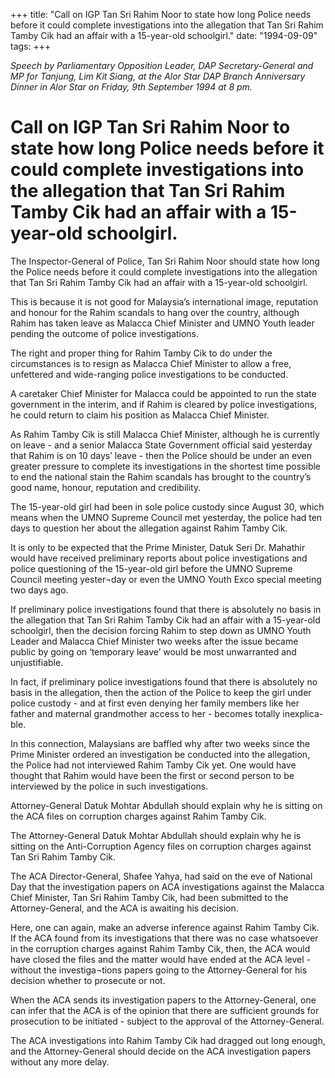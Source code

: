 +++ 
title: "Call on IGP Tan Sri Rahim Noor to state how long Police needs before it could complete investigations into the allegation that Tan Sri Rahim Tamby Cik had an affair with a 15-year-old schoolgirl."
date: "1994-09-09"
tags:
+++

_Speech by Parliamentary Opposition Leader, DAP Secretary-General and MP for Tanjung, Lim Kit Siang, at the Alor Star DAP Branch Anniversary Dinner in Alor Star on Friday, 9th September 1994 at 8 pm._

# Call on IGP Tan Sri Rahim Noor to state how long Police needs before it could complete investigations into the allegation that Tan Sri Rahim Tamby Cik had an affair with a 15-year-old schoolgirl.

The Inspector-General of Police, Tan Sri Rahim Noor should state how long the Police needs before it could complete investigations into the allegation that Tan Sri Rahim Tamby Cik had an affair with a 15-year-old schoolgirl.

This is because it is not good for Malaysia’s international image, reputation and honour for the Rahim scandals to hang over the country, although Rahim has taken leave as Malacca Chief Minister and   UMNO Youth leader pending the outcome of police investigations.</u>

The right and proper thing for Rahim Tamby Cik to do under the circumstances is to resign as Malacca Chief Minister to allow a free, unfettered and wide-ranging police investigations to be conducted.

A caretaker Chief Minister for Malacca could be appointed to run the state government in the interim, and if Rahim is cleared by police investigations, he could return to claim his position as Malacca Chief Minister.

As Rahim Tamby Cik is still Malacca Chief Minister, although he is currently on leave - and a senior Malacca State Government official said yesterday that Rahim is on 10 days’ leave - then the Police should be under an even greater pressure to complete its investigations in the shortest time possible to end the national stain the Rahim scandals has brought to the country’s good name, honour, reputation and credibility.

The 15-year-old girl had been in sole police custody since August 30, which means when the UMNO Supreme Council met yesterday, the police had ten days to question her about the allegation against Rahim Tamby Cik.

It is only to be expected that the Prime Minister, Datuk Seri Dr. Mahathir would have received preliminary reports about police investigations and police questioning of the 15-year-old girl before the UMNO Supreme Council meeting yester¬day or even the UMNO Youth Exco special meeting two days ago.

If preliminary police investigations found that there is absolutely no basis in the allegation that Tan Sri Rahim Tamby Cik had an affair with a 15-year-old schoolgirl, then the decision forcing Rahim to step down as UMNO Youth Leader and Malacca Chief Minister two weeks after the issue became public by going on ‘temporary leave’ would be most unwarranted and unjustifiable.

In fact, if preliminary police investigations found that there is absolutely no basis in the allegation, then the action of the Police to keep the girl under police custody - and at first even denying her family members like her father and maternal grandmother access to her - becomes totally inexplica-ble.

In this connection, Malaysians are baffled why after two weeks since the Prime Minister ordered an investigation be conducted into the allegation, the Police had not interviewed Rahim Tamby Cik yet.
One would have thought that Rahim would have been the first or second person to be interviewed by the police in such investigations.

Attorney-General Datuk Mohtar Abdullah should explain why he is sitting on the ACA files on corruption charges against Rahim Tamby Cik.

The Attorney-General Datuk Mohtar Abdullah should explain why he is sitting on the Anti-Corruption Agency files on corruption charges against Tan Sri Rahim Tamby Cik.

The ACA Director-General, Shafee Yahya, had said on the eve of National Day that the investigation papers on ACA investigations against the Malacca Chief Minister, Tan Sri Rahim Tamby Cik, had been submitted to the Attorney-General, and the ACA is awaiting his decision.

Here, one can again, make an adverse inference against Rahim Tamby Cik. If the ACA found from its investigations that there was no case whatsoever in the corruption charges against Rahim Tamby Cik, then, the ACA would have closed the files and the matter would have ended at the ACA level - without the investiga¬tions papers going to the Attorney-General for his decision whether to prosecute or not.

When the ACA sends its investigation papers to the Attorney-General, one can infer that the ACA is of the opinion that there are sufficient grounds for prosecution to be initiated - subject to the approval of the Attorney-General.

The ACA investigations into Rahim Tamby Cik had dragged out long enough, and the Attorney-General should decide on the ACA investigation papers without any more delay.
 
